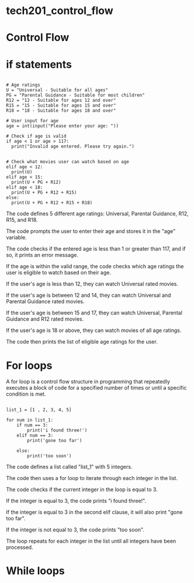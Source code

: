# tech201_control_flow
# Control Flow

# if statements 

``````

# Age ratings
U = "Universal - Suitable for all ages"
PG = "Parental Guidance - Suitable for most children"
R12 = "12 - Suitable for ages 12 and over"
R15 = "15 - Suitable for ages 15 and over"
R18 = "18 - Suitable for ages 18 and over"

# User input for age
age = int(input("Please enter your age: "))

# Check if age is valid
if age < 1 or age > 117:
  print("Invalid age entered. Please try again.")


# Check what movies user can watch based on age
elif age < 12:
  print(U)
elif age < 15:
  print(U + PG + R12)
elif age < 18:
  print(U + PG + R12 + R15)
else:
  print(U + PG + R12 + R15 + R18)
``````
The code defines 5 different age ratings: Universal, Parental Guidance, R12, R15, and R18.

The code prompts the user to enter their age and stores it in the "age" variable.

The code checks if the entered age is less than 1 or greater than 117, and if so, it prints an error message.

If the age is within the valid range, the code checks which age ratings the user is eligible to watch based on their age.

If the user's age is less than 12, they can watch Universal rated movies.

If the user's age is between 12 and 14, they can watch Universal and Parental Guidance rated movies.

If the user's age is between 15 and 17, they can watch Universal, Parental Guidance and R12 rated movies.

If the user's age is 18 or above, they can watch movies of all age ratings.

The code then prints the list of eligible age ratings for the user.


# For loops 

A for loop is a control flow structure in programming that repeatedly executes a block of code for a specified number of times or until a specific condition is met.


````

list_1 = [1 , 2, 3, 4, 5]

for num in list_1:
    if num == 3:
        print('i found three!')
    elif num == 3:
        print('gone too far')

    else:
        print('too soon')

````


The code defines a list called "list_1" with 5 integers.

The code then uses a for loop to iterate through each integer in the list.

The code checks if the current integer in the loop is equal to 3.

If the integer is equal to 3, the code prints "i found three!".

If the integer is equal to 3 in the second elif clause, it will also print "gone too far".

If the integer is not equal to 3, the code prints "too soon".

The loop repeats for each integer in the list until all integers have been processed.


# While loops

